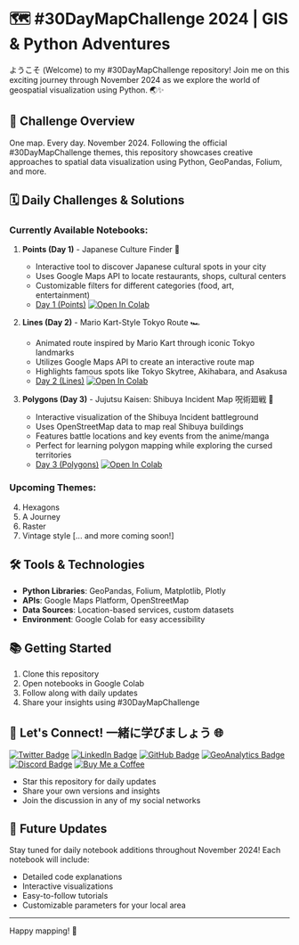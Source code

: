 # 🗺️ #30DayMapChallenge 2024 | GIS & Python Adventures

ようこそ (Welcome) to my #30DayMapChallenge repository! Join me on this exciting journey through November 2024 as we explore the world of geospatial visualization using Python. 🌏✨

## 🎯 Challenge Overview

One map. Every day. November 2024. Following the official #30DayMapChallenge themes, this repository showcases creative approaches to spatial data visualization using Python, GeoPandas, Folium, and more.

## 🗓️ Daily Challenges & Solutions

### Currently Available Notebooks:
1. **Points (Day 1)** - Japanese Culture Finder 🍜
   - Interactive tool to discover Japanese cultural spots in your city
   - Uses Google Maps API to locate restaurants, shops, cultural centers
   - Customizable filters for different categories (food, art, entertainment)
   - [Day 1 (Points)](https://colab.research.google.com/github/oechenique/30DayMapChallenge/blob/main/Notebooks/day1_points.ipynb) 
   [![Open In Colab](https://colab.research.google.com/assets/colab-badge.svg)](https://colab.research.google.com/github/oechenique/30DayMapChallenge/blob/main/Notebooks/day1_points.ipynb)

2. **Lines (Day 2)** - Mario Kart-Style Tokyo Route 🏎️
   - Animated route inspired by Mario Kart through iconic Tokyo landmarks
   - Utilizes Google Maps API to create an interactive route map
   - Highlights famous spots like Tokyo Skytree, Akihabara, and Asakusa
   - [Day 2 (Lines)](https://colab.research.google.com/github/oechenique/30DayMapChallenge/blob/main/Notebooks/day2_lines.ipynb) 
   [![Open In Colab](https://colab.research.google.com/assets/colab-badge.svg)](https://colab.research.google.com/github/oechenique/30DayMapChallenge/blob/main/Notebooks/day2_lines.ipynb)

3. **Polygons (Day 3)** - Jujutsu Kaisen: Shibuya Incident Map 呪術廻戦 🏢
   - Interactive visualization of the Shibuya Incident battleground
   - Uses OpenStreetMap data to map real Shibuya buildings
   - Features battle locations and key events from the anime/manga
   - Perfect for learning polygon mapping while exploring the cursed territories
   - [Day 3 (Polygons)](https://colab.research.google.com/github/oechenique/30DayMapChallenge/blob/main/Notebooks/day3_polygons.ipynb)
   [![Open In Colab](https://colab.research.google.com/assets/colab-badge.svg)](https://colab.research.google.com/github/oechenique/30DayMapChallenge/blob/main/Notebooks/day3_polygons.ipynb)

### Upcoming Themes:
4. Hexagons
5. A Journey
6. Raster
7. Vintage style
[... and more coming soon!]

## 🛠️ Tools & Technologies

- **Python Libraries**: GeoPandas, Folium, Matplotlib, Plotly
- **APIs**: Google Maps Platform, OpenStreetMap
- **Data Sources**: Location-based services, custom datasets
- **Environment**: Google Colab for easy accessibility

## 📚 Getting Started

1. Clone this repository
2. Open notebooks in Google Colab
3. Follow along with daily updates
4. Share your insights using #30DayMapChallenge

## 🤝 Let's Connect! 一緒に学びましょう 🌐

[![Twitter Badge](https://img.shields.io/badge/-@GastonEchenique-1DA1F2?style=flat&logo=x&logoColor=white&link=https://x.com/GastonEchenique)](https://x.com/GastonEchenique)
[![LinkedIn Badge](https://img.shields.io/badge/-Gastón_Echenique-0A66C2?style=flat&logo=Linkedin&logoColor=white&link=https://www.linkedin.com/in/gaston-echenique/)](https://www.linkedin.com/in/gaston-echenique/)
[![GitHub Badge](https://img.shields.io/badge/-oechenique-333?style=flat&logo=github&logoColor=white&link=https://github.com/oechenique)](https://github.com/oechenique)
[![GeoAnalytics Badge](https://img.shields.io/badge/-GeoAnalytics_Site-2ecc71?style=flat&logo=google-earth&logoColor=white&link=https://oechenique.github.io/geoanalytics/)](https://oechenique.github.io/geoanalytics/)
[![Discord Badge](https://img.shields.io/badge/-Gastón|ガストン-5865F2?style=flat&logo=discord&logoColor=white&link=https://discord.com/users/gastonechenique)](https://discord.com/users/gastonechenique)
[![Buy Me a Coffee](https://img.shields.io/badge/Buy%20Me%20a%20Coffee-FFDD00?style=flat&logo=buy-me-a-coffee&logoColor=black)](https://buymeacoffee.com/rhrqmdyaig)

- Star this repository for daily updates
- Share your own versions and insights
- Join the discussion in any of my social networks

## 🌟 Future Updates

Stay tuned for daily notebook additions throughout November 2024! Each notebook will include:
- Detailed code explanations
- Interactive visualizations
- Easy-to-follow tutorials
- Customizable parameters for your local area

---
Happy mapping! 🌸
